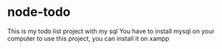 # node-todo
This is my todo list project with my sql
You have to install mysql on your computer to use this project, you can install it on xampp
